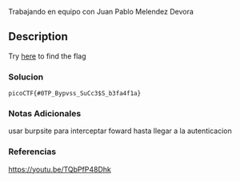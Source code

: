 Trabajando en equipo con Juan Pablo Melendez Devora
## Description

Try [here](http://titan.picoctf.net:54639/) to find the flag

### Solucion

```
picoCTF{#0TP_Bypvss_SuCc3$S_b3fa4f1a}
```
### Notas Adicionales
usar burpsite para interceptar foward hasta llegar a la autenticacion
### Referencias
https://youtu.be/TQbPfP48Dhk